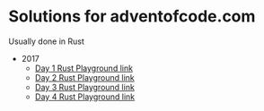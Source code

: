 # Solutions for adventofcode.com

Usually done in Rust

 - 2017
   - [Day 1 Rust Playground link](https://play.rust-lang.org/?gist=a674a2951d9c8d1b306c15cb5d098d7f&version=stable)
   - [Day 2 Rust Playground link](https://play.rust-lang.org/?gist=6c370cbd07b274d082900a3a86ecbe8d&version=stable)
   - [Day 3 Rust Playground link](https://play.rust-lang.org/?gist=60e447517f1b217a03e7cbecfbe3b024&version=stable)
   - [Day 4 Rust Playground link](https://play.rust-lang.org/?gist=57339f0e30c5d8a8ed1c6025b82441ae&version=stable)
